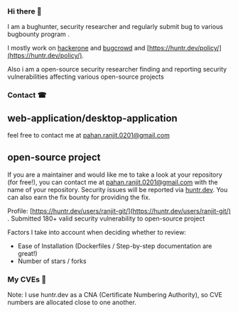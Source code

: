 ### Hi there 👋
I am a bughunter, security researcher and regularly submit bug to various bugbounty program .

I mostly work on [hackerone](https://www.hackerone.com/) and [bugcrowd](https://www.bugcrowd.com/) and [https://huntr.dev/policy/](https://huntr.dev/policy/).

Also i am a open-source security researcher finding and reporting security vulnerabilities affecting various open-source projects

### Contact ☎

web-application/desktop-application
-------------------------------------
feel free to contact me at pahan.ranjit.0201@gmail.com

open-source project
--------------------
If you are a maintainer and would like me to take a look at your repository (for free!), you can contact me at pahan.ranjit.0201@gmail.com with the name of your repository. Security issues will be reported via [huntr.dev](https://huntr.dev/policy/). You can also earn the fix bounty for providing the fix.

Profile: [https://huntr.dev/users/ranjit-git/](https://huntr.dev/users/ranjit-git/) . 
Submitted 180+ valid security vulnerability to open-source project

Factors I take into account when deciding whether to review:

- Ease of Installation (Dockerfiles / Step-by-step documentation are great!)
- Number of stars / forks

### My CVEs 📰

Note: I use huntr.dev as a CNA (Certificate Numbering Authority), so CVE numbers are allocated close to one another.
